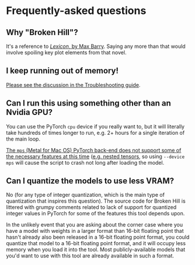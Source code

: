 # Frequently-asked questions

## Why "Broken Hill"?

It's a reference to [*Lexicon*, by Max Barry](https://maxbarry.com/lexicon/). Saying any more than that would involve spoiling key plot elements from that novel.

## I keep running out of memory!

[Please see the discussion in the Troubleshooting guide](troubleshooting.md).

## Can I run this using something other than an Nvidia GPU?

You can use the PyTorch `cpu` device if you really want to, but it will literally take hundreds of times longer to run, e.g. 2+ hours for a single iteration of the main loop.

[The `mps` (Metal for Mac OS) PyTorch back-end does not support some of the necessary features at this time](https://github.com/pytorch/pytorch/issues/127743) ([e.g. nested tensors](https://github.com/pytorch/pytorch/blob/3855ac5a5d53fd4d2d6521744eaf80c2a95a4d54/aten/src/ATen/NestedTensorImpl.cpp#L183), so using `--device mps` will cause the script to crash not long after loading the model.

## Can I quantize the models to use less VRAM?

No (for any type of integer quantization, which is the main type of quantization that inspires this question). The source code for Broken Hill is littered with grumpy comments related to lack of support for quantized integer values in PyTorch for some of the features this tool depends upon.

In the unlikely event that you are asking about the corner case where you have a model with weights in a larger format than 16-bit floating point that hasn't already also been released in a 16-bit floating point format, you could quantize that model to a 16-bit floating point format, and it will occupy less memory when you load it into the tool. Most publicly-available models that you'd want to use with this tool are already available in such a format.
